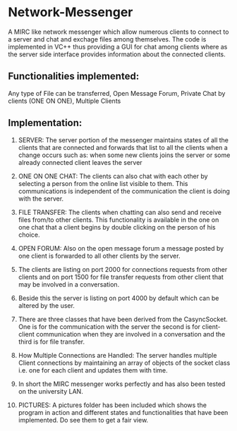 # Network-Messenger
A MIRC like network messenger which allow numerous clients to connect to a server and chat and exchage files among themselves. The code is implemented in VC++ thus providing a GUI for chat among clients where as the server side interface provides information about the connected clients.

Functionalities implemented: 
----------------------------
Any type of File can be transferred, Open Message Forum, Private Chat by clients (ONE ON ONE), Multiple Clients

Implementation:
---------------
1.	SERVER: The server portion of the messenger maintains states of all the clients that are connected and forwards that list to all the clients when a change occurs such as: when some new clients joins the server or some already connected client leaves the server

2.	ONE ON ONE CHAT: The clients can also chat with each other by selecting a person from the online list visible to them. This communications is independent of the communication the client is doing with the server.

3.	FILE TRANSFER: The clients when chatting can also send and receive files from/to other clients. This functionality is available in the one on one chat that a client begins by double clicking on the person of his choice.

4.	OPEN FORUM: Also on the open message forum a message posted by one client is forwarded to all other clients by the server.

5.	The clients are listing on port 2000 for connections requests from other clients and on port 1500 for file transfer requests from other client that may be involved in a conversation.

6.	Beside this the server is listing on port 4000 by default which can be altered by the user.

7.	There are three classes that have been derived from the CasyncSocket. One is for the communication with the server the second is for client-client communication when they are involved in a conversation and the third is for file transfer.

8.	How Multiple Connections are Handled: The server handles multiple Client connections by maintaining an array of objects of the socket class i.e. one for each client and updates them with time.

9.	In short the MIRC messenger works perfectly and has also been tested on the university LAN.

10.	PICTURES: A pictures folder has been included which shows the program in action and different states and functionalities that have been implemented. Do see them to get a fair view. 


